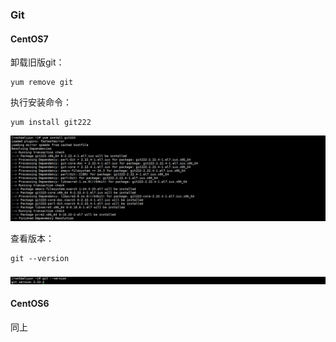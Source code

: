 ### Git

#### CentOS7

卸载旧版git：

```
yum remove git
```

执行安装命令：

```
yum install git222
```

![](/assets/git1.png)

查看版本：

```
git --version
```

#### ![](/assets/git2.png)

#### CentOS6

同上



